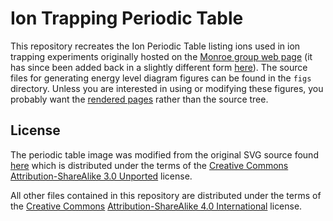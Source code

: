 Ion Trapping Periodic Table
===========================

This repository recreates the Ion Periodic Table listing ions used in
ion trapping experiments originally hosted on the
[Monroe group web page][monroe] (it has since been added back in a
slightly different form [here][newptable]). The source files for
generating energy level diagram figures can be found in the `figs`
directory. Unless you are interested in using or modifying these
figures, you probably want the [rendered pages][gh-pages] rather than
the source tree.

[monroe]: http://iontrap.umd.edu/
[newptable]: http://iontrap.umd.edu/resources-2/periodic-table/
[gh-pages]: http://mivade.github.io/ionptable/

License
-------

The periodic table image was modified from the original SVG source
found [here][svg ptable] which is distributed under the terms of the
[Creative Commons][CC]
[Attribution-ShareAlike 3.0 Unported][CC BY-SA 3.0] license.

All other files contained in this repository are distributed under the
terms of the [Creative Commons][CC]
[Attribution-ShareAlike 4.0 International][CC BY-SA 4.0] license.

[CC]: https://creativecommons.org
[CC BY-SA 3.0]: https://creativecommons.org/licenses/by-sa/3.0/
[CC BY-SA 4.0]: https://creativecommons.org/licenses/by-sa/4.0/
[svg ptable]: https://commons.wikimedia.org/wiki/File:Periodic_Table_Armtuk3.svg
